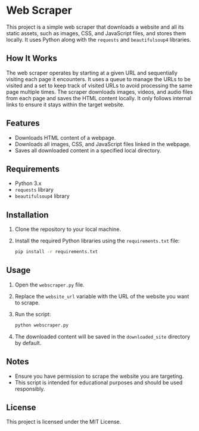 # Web Scraper

This project is a simple web scraper that downloads a website and all its static assets, such as images, CSS, and JavaScript files, and stores them locally. It uses Python along with the `requests` and `beautifulsoup4` libraries.

## How It Works

The web scraper operates by starting at a given URL and sequentially visiting each page it encounters. It uses a queue to manage the URLs to be visited and a set to keep track of visited URLs to avoid processing the same page multiple times. The scraper downloads images, videos, and audio files from each page and saves the HTML content locally. It only follows internal links to ensure it stays within the target website.

## Features

- Downloads HTML content of a webpage.
- Downloads all images, CSS, and JavaScript files linked in the webpage.
- Saves all downloaded content in a specified local directory.

## Requirements

- Python 3.x
- `requests` library
- `beautifulsoup4` library

## Installation

1. Clone the repository to your local machine.
2. Install the required Python libraries using the `requirements.txt` file:

   ```bash
   pip install -r requirements.txt
   ```

## Usage

1. Open the `webscraper.py` file.
2. Replace the `website_url` variable with the URL of the website you want to scrape.
3. Run the script:

   ```bash
   python webscraper.py
   ```

4. The downloaded content will be saved in the `downloaded_site` directory by default.

## Notes

- Ensure you have permission to scrape the website you are targeting.
- This script is intended for educational purposes and should be used responsibly.

## License

This project is licensed under the MIT License.
